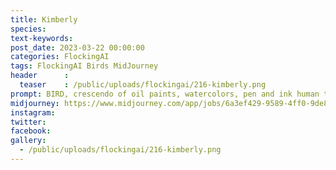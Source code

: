 ```yaml
---
title: Kimberly
species: 
text-keywords: 
post_date: 2023-03-22 00:00:00
categories: FlockingAI
tags: FlockingAI Birds MidJourney 
header      :
  teaser    : /public/uploads/flockingai/216-kimberly.png
prompt: BIRD, crescendo of oil paints, watercolors, pen and ink human triumph of science and art over ignorance and greed
midjourney: https://www.midjourney.com/app/jobs/6a3ef429-9589-4ff0-9de8-b87a4188238b
instagram: 
twitter: 
facebook: 
gallery: 
  - /public/uploads/flockingai/216-kimberly.png
---
```


